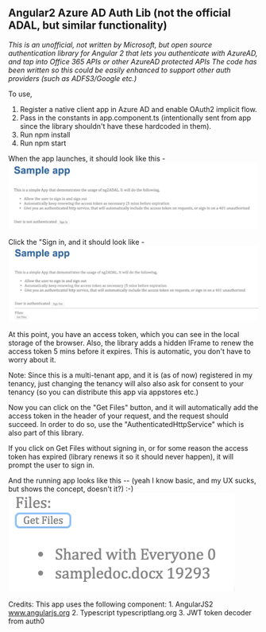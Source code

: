 ## Angular2 Azure AD Auth Lib (not the official ADAL, but similar functionality)
*This is an unofficial, not written by Microsoft, but open source authentication library for Angular 2 that lets you authenticate with AzureAD, and tap into Office 365 APIs or other AzureAD protected APIs*
*The code has been written so this could be easily enhanced to support other auth providers (such as ADFS3/Google etc.)*

To use,
1. Register a native client app in Azure AD and enable OAuth2 implicit flow.
2. Pass in the constants in app.component.ts (intentionally sent from app since the library shouldn't have these hardcoded in them).
3. Run npm install
4. Run npm start

When the app launches, it should look like this - 
![Launch](/screenshots/signin.png)

Click the "Sign in, and it should look like -
![Launch](/screenshots/signedin.png)

At this point, you have an access token, which you can see in the local storage of the browser.
Also, the library adds a hidden IFrame to renew the access token 5 mins before it expires. This is automatic, you don't have to worry about it.

Note: Since this is a multi-tenant app, and it is (as of now) registered in my tenancy, just changing the tenancy will also also ask for consent to your tenancy (so you can distribute this app via appstores etc.)

Now you can click on the "Get Files" button, and it will automatically add the access token in the header of your request, and the request should succeed.
In order to do so, use the "AuthenticatedHttpService" which is also part of this library.

If you click on Get Files without signing in, or for some reason the access token has expired (library renews it so it should never happen), it will prompt the user to sign in.

And the running app looks like this -- (yeah I know basic, and my UX sucks, but shows the concept, doesn't it?) :-)
![Launch](/screenshots/getFiles.png)

Credits:
This app uses the following component:
    1. AngularJS2 www.angularjs.org
    2. Typescript typescriptlang.org
    3. JWT token decoder from auth0
